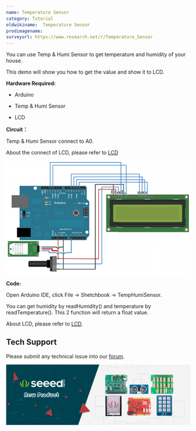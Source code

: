 ```yaml
---
name: Temperature Sensor
category: Tutorial
oldwikiname:  Temperature Sensor
prodimagename:
surveyurl: https://www.research.net/r/Temperature_Sensor
---
```

You can use Temp &amp; Humi Sensor to get temperature and humidity of your house.

This demo will show you how to get the value and show it to LCD.

**Hardware Required:**

*   Arduino

*   Temp &amp; Humi Sensor

*   LCD

**Circuit：**

Temp &amp; Humi Sensor connect to A0.

About the connect of LCD, please refer to [LCD](http://arduino.cc/en/Tutorial/LiquidCrystal)

![](https://github.com/Jeremyym/Temperature_Sensor/raw/master/img/Sidekick_34_1.png)

**Code:**

Open Arduino IDE, click File -&gt; Shetchbook -&gt; TempHumiSensor.

You can get humidity by readHumidity() and temperature by readTemperature(). This 2 function will return a float value.

About LCD, please refer to [LCD](http://arduino.cc/en/Tutorial/LiquidCrystal).

## Tech Support
Please submit any technical issue into our [forum](http://forum.seeedstudio.com/). <br /><p style="text-align:center"><a href="https://www.seeedstudio.com/act-4.html?utm_source=wiki&utm_medium=wikibanner&utm_campaign=newproducts" target="_blank"><img src="https://github.com/SeeedDocument/Wiki_Banner/raw/master/new_product.jpg" /></a></p>